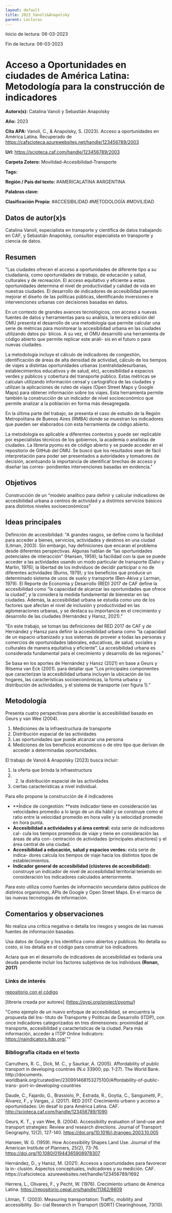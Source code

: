 ```yaml
---
layout: default
title: 2023_Vanoli&Anapolsky
parent: Lecturas
---
```


Inicio de lectura: 06-03-2023

Fin de lectura: 06-03-2023

# Acceso a Oportunidades en ciudades de América Latina: Metodología para la construcción de indicadores

**Autorx(s):** Catalina Vanoli y Sebastián Anapolsky

**Año:** 2023

**Cita APA:** Vanoli, C., & Anapolsky, S. (2023). Acceso a oportunidades en América Latina. Recuperado de https://cafscioteca.azurewebsites.net/handle/123456789/2003

**Url:** https://scioteca.caf.com/handle/123456789/2003

**Carpeta Zotero:** Movilidad-Accesibilidad-Transporte

**Tags:**  

**Región / País del texto:** #AMERICALATINA #ARGENTINA 

**Palabras clave:** 

**Clasificación Propia:** #ACCESIBILIDAD #METODOLOGÍA #MOVILIDAD 

## Datos de autor(x)s

Catalina Vanoli, especialista en transporte y científica de datos trabajando en CAF, y Sebastián Anapolsky, consultor especialista en transporte y ciencia de datos.

## Resumen 

"Las ciudades ofrecen el acceso a oportunidades de diferente tipo a su ciudadanía, como oportunidades de trabajo, de educación y salud, culturales y de recreación. El acceso equitativo y eficiente a estas oportunidades determina el nivel de productividad y calidad de vida en nuestras ciudades. El desarrollo de indicadores de accesibilidad permite mejorar el diseño de las políticas públicas, identificando inversiones e intervenciones urbanas con decisiones basadas en datos.

En un contexto de grandes avances tecnológicos, con acceso a nuevas fuentes de datos y herramientas para su análisis, la tercera edición del OMU presenta el desarrollo de una metodología que permite calcular una serie de métricas para monitorear la accesibilidad urbana en las ciudades utilizando datos pú- blicos. A su vez, el OMU desarrolló una herramienta de código abierto que permite replicar este análi- sis en el futuro o para nuevas ciudades.

La metodología incluye el cálculo de indicadores de congestión, identificación de áreas de alta densidad de actividad, cálculo de los tiempos de viajes a distintas oportunidades urbanas (centralidadesurbanas, establecimientos educativos y de salud, etc), accesibilidad a espacios verdes y públicos y cobertura del transporte público. Estas métricas se calculan utilizando información censal y cartográfica de las ciudades y utilizan la aplicaciones de ruteo de viajes (Open Street Maps y Google Maps) para obtener información sobre los viajes. Esta herramienta permite también la construcción de un indicador de nivel socioeconómico que permite analizar a la población en forma más desagregada.

En la última parte del trabajo, se presenta el caso de estudio de la Región Metropolitana de Buenos Aires (RMBA) donde se muestran los indicadores que pueden ser elaborados con esta herramienta de código abierto.

La metodología es aplicable a diferentes contextos y puede ser replicable por especialistas técnicos de los gobiernos, la academia o analistas de ciudades. La librería pyomu es de código abierto y se puede acceder en el repositorio de GitHub del OMU. Se buscó que los resultados sean de fácil interpretación para poder ser presentados a autoridades y tomadores de decisión, acentuando la importancia de identificar brechas de acceso y diseñar las corres- pondientes intervenciones basadas en evidencia."

## Objetivos

Construcción de un "modelo analítico para definir y calcular indicadores de accesibilidad urbana a centros de actividad y a distintos servicios básicos para distintos niveles socioeconómicos"

## Ideas principales

Definición de accesibilidad:
"A grandes rasgos, se define como la facilidad para acceder a bienes, servicios, actividades y destinos en una ciudad (Litman, 2003). Sin embargo, hay definiciones que encaran el problema desde diferentes perspectivas. Algunas hablan de “las oportunidades potenciales de interacción” (Hansen, 1959); la facilidad con la que se puede acceder a las actividades usando un modo particular de transporte (Dalvi y Martin, 1976); la libertad de los individuos de decidir participar o no de diferentes actividades (Burns, 1979); y los beneficios que produce un determinado sistema de usos de suelo y transporte (Ben-Akiva y Lerman, 1979). El Reporte de Economía y Desarrollo (RED) 2017 de CAF define la accesibilidad como “la capacidad de alcanzar las oportunidades que ofrece la ciudad”, y la considera la medida fundamental de bienestar en las ciudades. Además, la accesibilidad urbana se estudia como uno de los factores que afectan el nivel de inclusión y productividad en las aglomeraciones urbanas, y se destaca su importancia en el crecimiento y desarrollo de las ciudades (Hernández y Hansz, 2021)."

"En este trabajo, se toman las definiciones del RED 2017 de CAF y de Hernández y Hansz para definir la accesibilidad urbana como “la capacidad de un espacio urbanizado y sus sistemas de proveer a todas las personas y comercios de oportunidades laborales, educativas, de salud, sociales y culturales de manera equitativa y eficiente”. La accesibilidad urbana es considerada fundamental para el crecimiento y desarrollo de las regiones."

Se basa en los aportes de Hernández y Hansz (2021) en base a Geurs y Ritsema van Eck (2001).
para detallar que "Los principales componentes que caracterizan la accesibilidad urbana incluyen la ubicación de los hogares, las características socioeconómicas, la forma urbana y distribución de actividades, y el sistema de transporte (ver figura 1)."

## Metodología

Presenta cuatro perspectivas para abordar la accesibilidad basado en Geurs y van Wee (2004). 

1. Mediciones de la infraestructura de transporte
2. Distribución espacial de las actividades
3. Las oportunidades que puede alcanzar una persona
4. Mediciones de los beneficios economicos o de otro tipo que derivan de acceder a determinadas oportunidades. 

El trabajo de Vanoli & Anapolsky (2023) busca incluir:
1. la oferta que brinda la infraestructura
2. 2. la distribución espacial de las actividades
3. ciertas características a nivel individual.

Para ello propone la construcción de 4 indicadores
- **Índice de congestión: **este indicador tiene en consideración las velocidades promedio a lo largo de un día hábil y se construye como el ratio entre la velocidad promedio en hora valle y la velocidad promedio en hora punta.
- **Accesibilidad a actividades y al área central:** esta serie de indicadores cal- cula los tiempos promedios de viaje y tiene en consideración las áreas de alta con- centración de actividades (principales atractores) y el área central de una ciudad.
- **Accesibilidad a educación, salud y espacios verdes:** esta serie de indica- dores calcula los tiempos de viaje hacia los distintos tipos de establecimientos.
- **Indicador general de accesibilidad (clústeres de accesibilidad):** construye un indicador de nivel de accesibilidad territorial teniendo en consideración los indicadores calculados anteriormente.

Para esto utiliza como fuentes de información secundaria datos publicos de distintos organismos, APIs de Google y Open Street Maps. 
En el marco de las nuevas tecnologías de información.

## Comentarios y observaciones

No realiza una crítica negativa o detalla los riesgos y sesgos de las nuevas fuentes de información basadas.

Usa datos de Google y los identifica como abiertos y publicos. No detalla su costo, si los detalla en el código para construir los indicadores. 

Aclara que en el desarrollo de indicadores de accesibilidad es todavía una deuda pendiente incluir los factores subjetivos de los individuos **(Ronan, 2017)**

### Links de interés 

[repositorio con el código](https://github.com/OMU-LATAM/)

[librería creada por autores] (https://pypi.org/project/pyomu/)

"Como ejemplo de un nuevo enfoque de accesibilidad, se encuentra la propuesta del Ins- tituto de Transporte y Políticas de Desarrollo (ITDP), con once indicadores categorizados en tres dimensiones: proximidad al transporte, accesibilidad y características de la ciudad. Para más información, acceder a ITDP Online Indicators: https://naindicators.itdp.org/.""

### Bibliografía citada en el texto

Carruthers, R. C., Dick, M. C., y Saurkar, A. (2005). Affordability of public transport in developing countries (N.o 33900; pp. 1-27). The World Bank. http://documents. worldbank.org/curated/en/230991468153275100/Affordability-of-public-trans- port-in-developing-countries

Daude, C., Fajardo, G., Brassiolo, P., Estrada, R., Goytia, C., Sanguinetti, P., Álvarez, F., y Vargas, J. (2017). RED 2017. Crecimiento urbano y acceso a oportunidades: Un desaf ío para América Latina. CAF. http://scioteca.caf.com/handle/123456789/1090

Geurs, K. T., y van Wee, B. (2004). Accessibility evaluation of land-use and transport strategies: Review and research directions. Journal of Transport Geography, 12(2), 127-140. https://doi.org/10.1016/j.jtrangeo.2003.10.005

Hansen, W. G. (1959). How Accessibility Shapes Land Use. Journal of the American Institute of Planners, 25(2), 73-76. https://doi.org/10.1080/01944365908978307

Hernández, D., y Hansz, M. (2021). Accesos a oportunidades para favorecer la in- clusión. Aspectos conceptuales, indicadores y su medición. CAF. https://cafscioteca. azurewebsites.net/handle/123456789/1692

Herrera, L., Olivares, F., y Pecht, W. (1976). Crecimiento urbano de América Latina. https://repositorio.cepal.org/handle/11362/8609

Litman, T. (2003). Measuring transportation: Traffic, mobility and accessibility. So- cial Research in Transport (SORT) Clearinghouse, 73(10).
